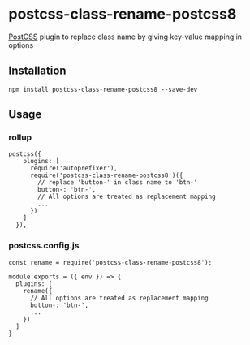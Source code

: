 # postcss-class-rename-postcss8

[PostCSS][PostCSS] plugin to replace class name by giving key-value mapping in options

## Installation

```
npm install postcss-class-rename-postcss8 --save-dev
```

## Usage

### rollup

```
postcss({
    plugins: [
      require('autoprefixer'),
      require('postcss-class-rename-postcss8')({
        // replace 'button-' in class name to 'btn-'
        button-: 'btn-',
        // All options are treated as replacement mapping
        ...
      })
    ]
  }),

```

### postcss.config.js

```
const rename = require('postcss-class-rename-postcss8');

module.exports = ({ env }) => {
  plugins: [
    rename({
      // All options are treated as replacement mapping
      button-: 'btn-',
      ...
    })
  ]
}
```

[postcss]: https://github.com/postcss/postcss
